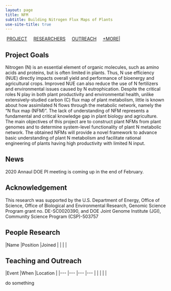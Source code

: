 ```yaml
---
layout: page
title: NFM
subtitle: Building Nitrogen Flux Maps of Plants
use-site-title: true
---
```


&nbsp;[PROJECT](#project-overview) &nbsp; &nbsp; [RESEARCHERS](#people-research) &nbsp; &nbsp; [OUTREACH](#teaching-and-outreach) &nbsp; &nbsp; [+MORE](#more)|


## Project Goals
Nitrogen (N) is an essential element of organic molecules, such as amino acids and proteins, but is often limited in plants. Thus, N use efficiency (NUE) directly impacts overall yield and performance of bioenergy and agricultural crops. Improved NUE can also reduce the use of N fertilizers and environmental issues caused by N eutrophication. Despite the critical roles N play in both plant productivity and environmental health, unlike extensively-studied carbon (C) flux map of plant metabolism, little is known about how assimilated N flows through the metabolic network, namely the “N flux map (NFM)”. The lack of understanding of NFM represents a fundamental and critical knowledge gap in plant biology and agriculture. The main objectives of this project are to construct plant NFMs from plant genomes and to determine system-level functionality of plant N metabolic network. The obtained NFMs will provide a novel framework to advance basic understanding of plant N metabolism and facilitate rational engineering of plants having high productivity with limited N input. 

## News
2020 Annaul DOE PI meeting is coming up in the end of February.


## Acknowledgement
This research was supported by the U.S. Department of Energy, Office of Science, Office of Biological and Environmental Research, Genomic Science Program grant no. DE-SC0020390, and DOE Joint Genome Institute (JGI), Community Science Program (CSP)-503757


## People Research

|Name     |Position     |Joined     |
|  |  |  



## Teaching and Outreach

|Event     |When     |Location     |
|---  |---  |---  |---  |
|     |     |     |

do something
